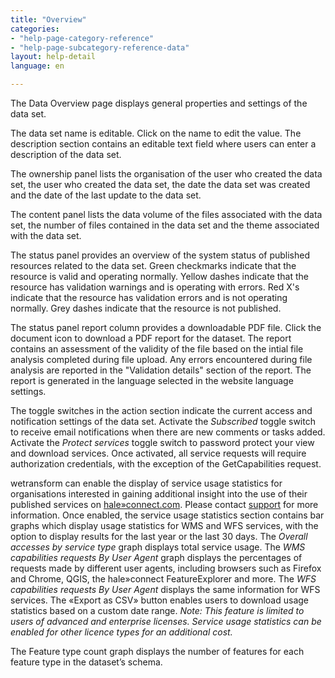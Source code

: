 ```yaml
---
title: "Overview"
categories:
- "help-page-category-reference"
- "help-page-subcategory-reference-data"
layout: help-detail
language: en

---
```


The Data Overview page displays general properties and settings of the data set.

The data set name is editable. Click on the name to edit the value. The description section contains an editable text field where users can enter a description of the data set.

The ownership panel lists the organisation of the user who created the data set, the user who created the data set, the date the data set was created and the date of the last update to the data set.

The content panel lists the data volume of the files associated with the data set, the number of files contained in the data set and the theme associated with the data set.

The status panel provides an overview of the system status of published resources related to the data set. Green checkmarks indicate that the resource is valid and operating normally. Yellow dashes indicate that the resource has validation warnings and is operating with errors. Red X's indicate that the resource has validation errors and is not operating normally. Grey dashes indicate that the resource is not published.

The status panel report column provides a downloadable PDF file. Click the document icon to download a PDF report for the dataset. The report contains an assessment of the validity of the file based on the intial file analysis completed during file upload. Any errors encountered during file analysis are reported in the "Validation details" section of the report. The report is generated in the language selected in the website language settings.

The toggle switches in the action section indicate the current access and notification settings of the data set. Activate the *Subscribed* toggle switch to receive email notifications when there are new comments or tasks added. Activate the *Protect services* toggle switch to password protect your view and download services. Once activated, all service requests will require authorization credentials, with the exception of the GetCapabilities request.

wetransform can enable the display of service usage statistics for organisations interested in gaining additional insight into the use of their published services on [hale»connect.com](https://haleconnect.com). Please contact [support](https://www.wetransform.to/services/support/) for more information. Once enabled, the service usage statistics section contains bar graphs which display usage statistics for WMS and WFS services, with the option to display results for the last year or the last 30 days. The *Overall accesses by service type* graph displays total service usage. The *WMS capabilities requests By User Agent* graph displays the percentages of requests made by different user agents, including browsers such as Firefox and Chrome, QGIS, the hale»connect FeatureExplorer and more. The *WFS capabilities requests By User Agent* displays the same information for WFS services. The &laquo;Export as CSV&raquo; button enables users to download usage statistics based on a custom date range.
*Note: This feature is limited to users of advanced and enterprise licenses. Service usage statistics can be enabled for other licence types for an additional cost.*

The Feature type count graph displays the number of features for each feature type in the dataset’s schema.
